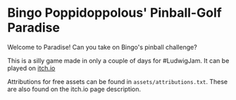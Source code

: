# Bingo Poppidoppolous' Pinball-Golf Paradise

Welcome to Paradise! Can you take on Bingo's pinball challenge?

This is a silly game made in only a couple of days for #LudwigJam. It can be played on [itch.io](https://snenmin.itch.io/bingo-poppidoppolous-pinball-golf-paradise)

Attributions for free assets can be found in `assets/attributions.txt`. These are also found on the itch.io page description.

